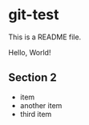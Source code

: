# git-test

This is a README file.

Hello, World!

## Section 2

- item
- another item
- third item
